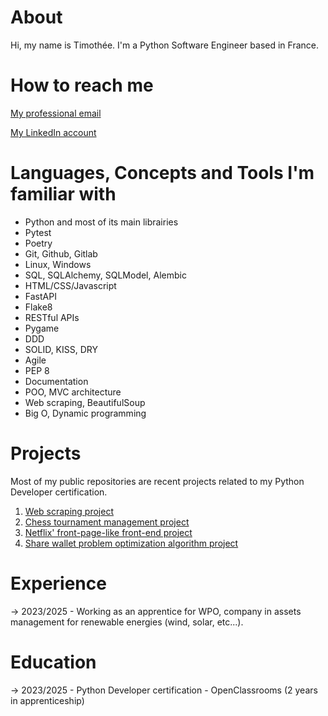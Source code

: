 # About
Hi, my name is Timothée.
I'm a Python Software Engineer based in France.

# How to reach me
[My professional email](mailto:tmth.oc@gmail.com)

[My LinkedIn account](https://www.linkedin.com/in/timoth%C3%A9e-b-411927254/)

# Languages, Concepts and Tools I'm familiar with
- Python and most of its main librairies
- Pytest
- Poetry
- Git, Github, Gitlab
- Linux, Windows
- SQL, SQLAlchemy, SQLModel, Alembic
- HTML/CSS/Javascript
- FastAPI
- Flake8
- RESTful APIs
- Pygame
- DDD
- SOLID, KISS, DRY
- Agile
- PEP 8
- Documentation
- POO, MVC architecture
- Web scraping, BeautifulSoup
- Big O, Dynamic programming

# Projects
Most of my public repositories are recent projects related to my Python Developer certification. 
1. [Web scraping project](https://github.com/timothee-oc/2_utilisez_les_bases_de_python_pour_l_analyse_de_marche)
2. [Chess tournament management project](https://github.com/timothee-oc/4_developpez_un_programme_logiciel_en_python)
3. [Netflix' front-page-like front-end project](https://github.com/timothee-oc/6_developpez_une_interface_utilisateur_pour_une_application_web_python)
4. [Share wallet problem optimization algorithm project](https://github.com/timothee-oc/7_resolvez_des_problemes_en_utilisant_des_algorithmes_en_python)

# Experience
-> 2023/2025 - Working as an apprentice for WPO, company in assets management for renewable energies (wind, solar, etc...).

# Education
-> 2023/2025 - Python Developer certification - OpenClassrooms (2 years in apprenticeship)
